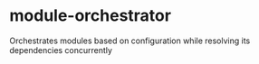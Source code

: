 module-orchestrator
===================

Orchestrates modules based on configuration while resolving its dependencies concurrently
